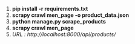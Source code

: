 1. **pip install -r requirements.txt**
2. **scrapy crawl men_page -o product_data.json**
3. **python manage.py scrape_products**
4. **scrapy crawl men_page**
5. *URL : http://localhost:8000/api/products/*